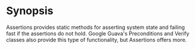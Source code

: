 # Synopsis
Assertions provides static methods for asserting system state and failing fast if the assertions do not hold. Google Guava's Preconditions and Verify classes also provide this type of functionality, but Assertions offers more.
